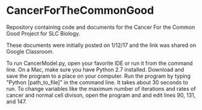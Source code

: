 # CancerForTheCommonGood
Repository containing code and documents for the Cancer For the Common Good Project for SLC Biology. 

These documents were initially posted on 1/12/17 and the link was shared on Google Classroom. 

To run CancerModel.py, open your favorite IDE or run it from the command line. On a Mac, make sure you have Python 2.7 installed. Download and save the program to a place on your computer. Run the program by typing "Python [path_to_file]" in the command line. It takes about 30 seconds to run. To change variables like the maximum number of iterations and rates of cancer and normal cell divison, open the program and and edit lines 90, 131, and 147.  
